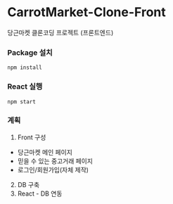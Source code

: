 # CarrotMarket-Clone-Front
당근마켓 클론코딩 프로젝트 (프론트엔드)

### Package 설치
```
npm install
```

### React 실행
```
npm start
```

### 계획
1. Front 구성
  - 당근마켓 메인 페이지
  - 믿을 수 있는 중고거래 페이지
  - 로그인/회원가입(자체 제작)

2. DB 구축
3. React - DB 연동
